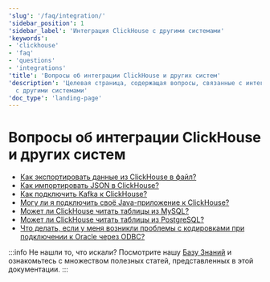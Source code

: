 ```yaml
---
'slug': '/faq/integration/'
'sidebar_position': 1
'sidebar_label': 'Интеграция ClickHouse с другими системами'
'keywords':
- 'clickhouse'
- 'faq'
- 'questions'
- 'integrations'
'title': 'Вопросы об интеграции ClickHouse и других систем'
'description': 'Целевая страница, содержащая вопросы, связанные с интеграцией ClickHouse
  с другими системами'
'doc_type': 'landing-page'
---
```



# Вопросы об интеграции ClickHouse и других систем

- [Как экспортировать данные из ClickHouse в файл?](https://clickhouse.com/docs/knowledgebase/file-export)
- [Как импортировать JSON в ClickHouse?](/integrations/data-ingestion/data-formats/json/intro.md)
- [Как подключить Kafka к ClickHouse?](/integrations/data-ingestion/kafka/index.md)
- [Могу ли я подключить своё Java-приложение к ClickHouse?](/integrations/data-ingestion/dbms/jdbc-with-clickhouse.md)
- [Может ли ClickHouse читать таблицы из MySQL?](/integrations/mysql)
- [Может ли ClickHouse читать таблицы из PostgreSQL?](/integrations/data-ingestion/dbms/postgresql/connecting-to-postgresql.md)
- [Что делать, если у меня возникли проблемы с кодировками при подключении к Oracle через ODBC?](/faq/integration/oracle-odbc.md)

:::info Не нашли то, что искали?
Посмотрите нашу [Базу Знаний](/knowledgebase/) и ознакомьтесь с множеством полезных статей, представленных в этой документации.
:::
